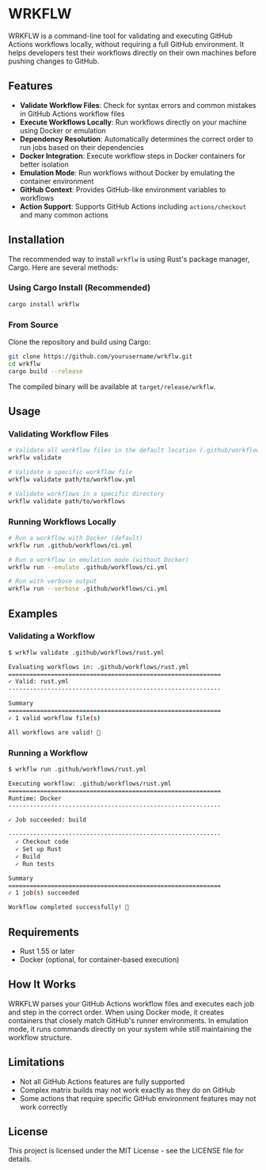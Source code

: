 # WRKFLW

WRKFLW is a command-line tool for validating and executing GitHub Actions workflows locally, without requiring a full GitHub environment. It helps developers test their workflows directly on their own machines before pushing changes to GitHub.

## Features

- **Validate Workflow Files**: Check for syntax errors and common mistakes in GitHub Actions workflow files
- **Execute Workflows Locally**: Run workflows directly on your machine using Docker or emulation
- **Dependency Resolution**: Automatically determines the correct order to run jobs based on their dependencies
- **Docker Integration**: Execute workflow steps in Docker containers for better isolation
- **Emulation Mode**: Run workflows without Docker by emulating the container environment
- **GitHub Context**: Provides GitHub-like environment variables to workflows
- **Action Support**: Supports GitHub Actions including `actions/checkout` and many common actions

## Installation

The recommended way to install `wrkflw` is using Rust's package manager, Cargo. Here are several methods:

### Using Cargo Install (Recommended)
```bash
cargo install wrkflw
```

### From Source

Clone the repository and build using Cargo:

```bash
git clone https://github.com/yourusername/wrkflw.git
cd wrkflw
cargo build --release
```

The compiled binary will be available at `target/release/wrkflw`.

## Usage

### Validating Workflow Files

```bash
# Validate all workflow files in the default location (.github/workflows)
wrkflw validate

# Validate a specific workflow file
wrkflw validate path/to/workflow.yml

# Validate workflows in a specific directory
wrkflw validate path/to/workflows
```

### Running Workflows Locally

```bash
# Run a workflow with Docker (default)
wrkflw run .github/workflows/ci.yml

# Run a workflow in emulation mode (without Docker)
wrkflw run --emulate .github/workflows/ci.yml

# Run with verbose output
wrkflw run --verbose .github/workflows/ci.yml
```

## Examples

### Validating a Workflow

```bash
$ wrkflw validate .github/workflows/rust.yml

Evaluating workflows in: .github/workflows/rust.yml
============================================================
✓ Valid: rust.yml
------------------------------------------------------------

Summary
============================================================
✓ 1 valid workflow file(s)

All workflows are valid! 🎉
```

### Running a Workflow

```bash
$ wrkflw run .github/workflows/rust.yml

Executing workflow: .github/workflows/rust.yml
============================================================
Runtime: Docker
------------------------------------------------------------

✓ Job succeeded: build

------------------------------------------------------------
  ✓ Checkout code
  ✓ Set up Rust
  ✓ Build
  ✓ Run tests

Summary
============================================================
✓ 1 job(s) succeeded

Workflow completed successfully! 🎉
```

## Requirements

- Rust 1.55 or later
- Docker (optional, for container-based execution)

## How It Works

WRKFLW parses your GitHub Actions workflow files and executes each job and step in the correct order. When using Docker mode, it creates containers that closely match GitHub's runner environments. In emulation mode, it runs commands directly on your system while still maintaining the workflow structure.

## Limitations

- Not all GitHub Actions features are fully supported
- Complex matrix builds may not work exactly as they do on GitHub
- Some actions that require specific GitHub environment features may not work correctly

## License

This project is licensed under the MIT License - see the LICENSE file for details.
